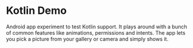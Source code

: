# Kotlin Demo

Android app experiment to test Kotlin support. It plays around with a bunch of common features like animations, permissions and intents. The app lets you pick a picture from your gallery or camera and simply shows it.
